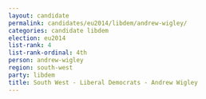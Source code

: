 ```yaml
---
layout: candidate
permalink: candidates/eu2014/libdem/andrew-wigley/
categories: candidate libdem
election: eu2014
list-rank: 4
list-rank-ordinal: 4th
person: andrew-wigley
region: south-west
party: libdem
title: South West - Liberal Democrats - Andrew Wigley
---
```

